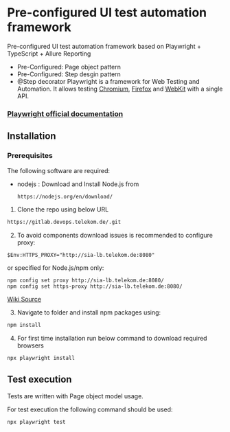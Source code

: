 # Pre-configured UI test automation framework

Pre-configured UI test automation framework based on Playwright + TypeScript + Allure Reporting
- Pre-Configured: Page object pattern
- Pre-Configured: Step desgin pattern
- @Step decorator
Playwright is a framework for Web Testing and Automation. It allows testing [Chromium](https://www.chromium.org/Home), [Firefox](https://www.mozilla.org/en-US/firefox/new/) and [WebKit](https://webkit.org/) with a single API.
### [Playwright official documentation](https://playwright.dev)

## Installation

### Prerequisites

The following software are required:

- nodejs : Download and Install Node.js from
  ```sh
  https://nodejs.org/en/download/
  ```

1. Clone the repo using below URL

```sh
https://gitlab.devops.telekom.de/.git
```

2. To avoid components download issues is recommended to configure proxy:
```
$Env:HTTPS_PROXY="http://sia-lb.telekom.de:8080"
```

or specified for Node.js/npm only:
```
npm config set proxy http://sia-lb.telekom.de:8080/
npm config set https-proxy http://sia-lb.telekom.de:8080/
```

[Wiki Source](https://yam-united.telekom.com/pages/workplace-experience/apps/wiki/wiki/list/view/4dc2fe89-f2f4-468d-998a-7f48b9184a30#nodejs-npm-en)

3. Navigate to folder and install npm packages using:

```sh
npm install
```

4. For first time installation run below command to download required browsers

```sh
npx playwright install
```

## Test execution

Tests are written with Page object model usage.

For test execution the following command should be used:

```sh
npx playwright test
```